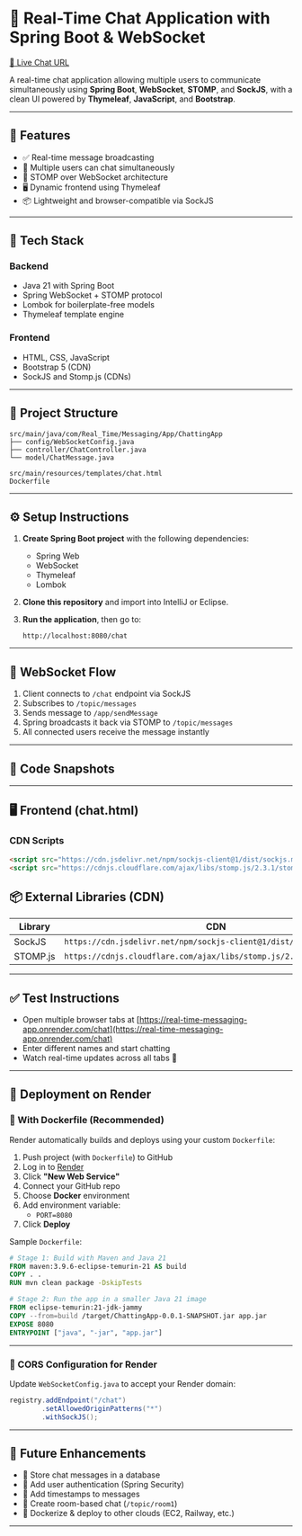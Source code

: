 # 💬 Real-Time Chat Application with Spring Boot & WebSocket

[🔗 Live Chat URL](https://real-time-messaging-app.onrender.com/chat)

A real-time chat application allowing multiple users to communicate simultaneously using **Spring Boot**, **WebSocket**, **STOMP**, and **SockJS**, with a clean UI powered by **Thymeleaf**, **JavaScript**, and **Bootstrap**.

---

## 🎯 Features

- ✅ Real-time message broadcasting
- 👥 Multiple users can chat simultaneously
- 🧾 STOMP over WebSocket architecture
- 🖥️ Dynamic frontend using Thymeleaf
- 📦 Lightweight and browser-compatible via SockJS

---

## 🧰 Tech Stack

### Backend

- Java 21 with Spring Boot
- Spring WebSocket + STOMP protocol
- Lombok for boilerplate-free models
- Thymeleaf template engine

### Frontend

- HTML, CSS, JavaScript
- Bootstrap 5 (CDN)
- SockJS and Stomp.js (CDNs)

---

## 📁 Project Structure

```
src/main/java/com/Real_Time/Messaging/App/ChattingApp
├── config/WebSocketConfig.java
├── controller/ChatController.java
└── model/ChatMessage.java

src/main/resources/templates/chat.html
Dockerfile
```

---

## ⚙️ Setup Instructions

1. **Create Spring Boot project** with the following dependencies:
   - Spring Web
   - WebSocket
   - Thymeleaf
   - Lombok

2. **Clone this repository** and import into IntelliJ or Eclipse.

3. **Run the application**, then go to:
   ```
   http://localhost:8080/chat
   ```

---

## 🧩 WebSocket Flow

1. Client connects to `/chat` endpoint via SockJS
2. Subscribes to `/topic/messages`
3. Sends message to `/app/sendMessage`
4. Spring broadcasts it back via STOMP to `/topic/messages`
5. All connected users receive the message instantly

---

## 📄 Code Snapshots

---

## 🖥️ Frontend (chat.html)

### CDN Scripts

```html
<script src="https://cdn.jsdelivr.net/npm/sockjs-client@1/dist/sockjs.min.js"></script>
<script src="https://cdnjs.cloudflare.com/ajax/libs/stomp.js/2.3.1/stomp.min.js"></script>
```


## 📦 External Libraries (CDN)

| Library   | CDN                                                                 |
|-----------|----------------------------------------------------------------------|
| SockJS    | `https://cdn.jsdelivr.net/npm/sockjs-client@1/dist/sockjs.min.js`   |
| STOMP.js  | `https://cdnjs.cloudflare.com/ajax/libs/stomp.js/2.3.1/stomp.min.js`|

---

## ✅ Test Instructions

- Open multiple browser tabs at [https://real-time-messaging-app.onrender.com/chat](https://real-time-messaging-app.onrender.com/chat)
- Enter different names and start chatting
- Watch real-time updates across all tabs 🎯

---

## 🚀 Deployment on Render

### 🔧 With Dockerfile (Recommended)

Render automatically builds and deploys using your custom `Dockerfile`:

1. Push project (with `Dockerfile`) to GitHub
2. Log in to [Render](https://render.com)
3. Click **"New Web Service"**
4. Connect your GitHub repo
5. Choose **Docker** environment
6. Add environment variable:
   - `PORT=8080`
7. Click **Deploy**

Sample `Dockerfile`:

```Dockerfile
# Stage 1: Build with Maven and Java 21
FROM maven:3.9.6-eclipse-temurin-21 AS build
COPY . .
RUN mvn clean package -DskipTests

# Stage 2: Run the app in a smaller Java 21 image
FROM eclipse-temurin:21-jdk-jammy
COPY --from=build /target/ChattingApp-0.0.1-SNAPSHOT.jar app.jar
EXPOSE 8080
ENTRYPOINT ["java", "-jar", "app.jar"]
```

---

### 🔧 CORS Configuration for Render

Update `WebSocketConfig.java` to accept your Render domain:

```java
registry.addEndpoint("/chat")
        .setAllowedOriginPatterns("*")
        .withSockJS();

```

---

## 🔧 Future Enhancements

- 💾 Store chat messages in a database
- 🔐 Add user authentication (Spring Security)
- 📅 Add timestamps to messages
- 🧩 Create room-based chat (`/topic/room1`)
- 🚢 Dockerize & deploy to other clouds (EC2, Railway, etc.)

---
